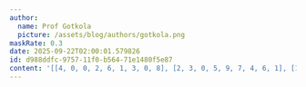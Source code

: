 ```yaml
---
author:
  name: Prof Gotkola
  picture: /assets/blog/authors/gotkola.png
maskRate: 0.3
date: 2025-09-22T02:00:01.579826
id: d988ddfc-9757-11f0-b564-71e1480f5e87
content: '[[4, 0, 0, 2, 6, 1, 3, 0, 8], [2, 3, 0, 5, 9, 7, 4, 6, 1], [1, 6, 5, 0, 0, 4, 7, 9, 2], [0, 0, 4, 9, 1, 5, 2, 3, 0], [9, 5, 0, 6, 8, 0, 0, 7, 4], [6, 1, 2, 0, 0, 3, 9, 0, 5], [8, 0, 0, 4, 2, 0, 0, 1, 0], [3, 4, 6, 1, 5, 9, 8, 2, 0], [5, 2, 1, 3, 0, 8, 0, 4, 0]]'
---
```

